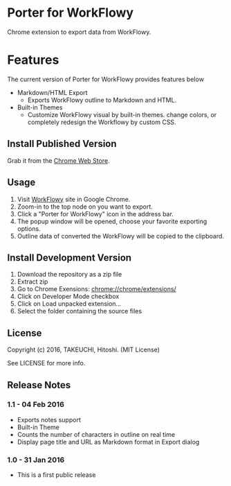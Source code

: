 Porter for WorkFlowy
============
Chrome extension to export data from WorkFlowy.

Features
============
The current version of Porter for WorkFlowy provides features below

* Markdown/HTML Export
	* Exports WorkFlowy outline to Markdown and HTML.
* Built-in Themes
	* Customize WorkFlowy visual by built-in themes. change colors, or completely redesign the Workflowy by custom CSS. 


Install Published Version
-------------------------
Grab it from the [Chrome Web Store](https://chrome.google.com/webstore/detail/porter-for-workflowy/jbcgipgkafpibecoejadaebkkbjnbcaj).

Usage
-----
1. Visit [WorkFlowy](http://workflowy.com/) site in Google Chrome.
2. Zoom-in to the top node on you want to export.
3. Click a "Porter for WorkFlowy" icon in the address bar.
4. The popup window will be opened, choose your favorite exporting options.
5. Outline data of converted the WorkFlowy will be copied to the clipboard. 

Install Development Version
---------------------------
1. Download the repository as a zip file
2. Extract zip
3. Go to Chrome Exensions: [chrome://chrome/extensions/](chrome://chrome/extensions/)
4. Click on Developer Mode checkbox
5. Click on Load unpacked extension...
6. Select the folder containing the source files

License
------
Copyright (c) 2016, TAKEUCHI, Hitoshi. (MIT License)

See LICENSE for more info.

Release Notes
--------

### 1.1 - 04 Feb 2016
- Exports notes support
- Built-in Theme
- Counts the number of characters in outline on real time
- Display page title and URL as Markdown format in Export dialog

### 1.0 - 31 Jan 2016
- This is a first public release
